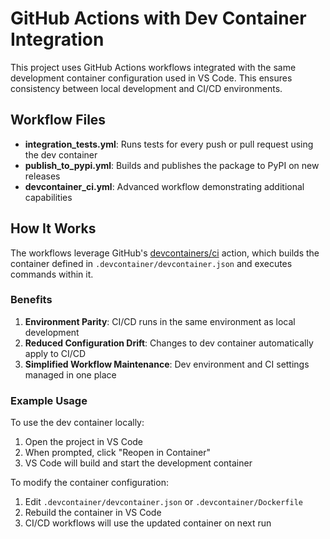 # GitHub Actions with Dev Container Integration

This project uses GitHub Actions workflows integrated with the same development container configuration used in VS Code. This ensures consistency between local development and CI/CD environments.

## Workflow Files

- **integration_tests.yml**: Runs tests for every push or pull request using the dev container
- **publish_to_pypi.yml**: Builds and publishes the package to PyPI on new releases
- **devcontainer_ci.yml**: Advanced workflow demonstrating additional capabilities

## How It Works

The workflows leverage GitHub's [devcontainers/ci](https://github.com/devcontainers/ci) action, which builds the container defined in `.devcontainer/devcontainer.json` and executes commands within it.

### Benefits

1. **Environment Parity**: CI/CD runs in the same environment as local development
2. **Reduced Configuration Drift**: Changes to dev container automatically apply to CI/CD
3. **Simplified Workflow Maintenance**: Dev environment and CI settings managed in one place

### Example Usage

To use the dev container locally:

1. Open the project in VS Code
2. When prompted, click "Reopen in Container"
3. VS Code will build and start the development container

To modify the container configuration:

1. Edit `.devcontainer/devcontainer.json` or `.devcontainer/Dockerfile`
2. Rebuild the container in VS Code
3. CI/CD workflows will use the updated container on next run
